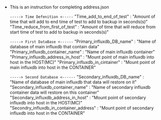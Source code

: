   * This is an instruction for completing address.json

    `-----> Time Defenition <-----`
    "Time_add_to_end_of_test" : "Amount of time that will add to end time of test to add to backup in seconds(s)"
    "Time_reduce_from_first_of_test" : "Amount of time that will reduce from start time of test to add to backup in seconds(s)"


     `-----> First DataBase <------`
    "Primary_influxdb_DB_name" : "Name of database of main influxdb that contain data" 
    "Primary_influxdb_container_name" : "Name of main influxdb container"
    "Primary_influxdb_address_in_host" : "Mount point of main influxdb into host in the HOST(MC)"
    "Primary_influxdb_in_cintainer" : "Mount point of main influxdb into host in the CONTAINER"


     `-----> Second Database <------` 
    "Secondary_influxdb_DB_name" : "Name of database of main influxdb that data will restore on it"
    "Secondary_influxdb_container_name" : "Name of secondary  influxdb container data will restore on this container"
    "Secondary_influxdb_address_in_host" : "Mount point of secondary influxdb into host in the HOST(MC)"
    "Secondry_influxdb_in_container_address" : "Mount point of secondary influxdb into host in the CONTAINER"
